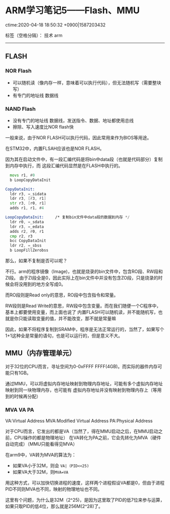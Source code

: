 # ARM学习笔记5——Flash、MMU

ctime:2020-04-18 18:50:32 +0900|1587203432

标签（空格分隔）： 技术 arm

---

## FLASH

### NOR Flash

- 可以随机读（像内存一样，意味着可以执行代码），但无法随机写（需要整块写）
- 有专门的地址线 数据线

### NAND Flash

- 没有专门的地址线 数据线，发送指令、数据、地址都使用总线
- 擦除、写入速度比NOR flash快
 
一般来说，由于NOR FLASH可以执行代码，因此常用来作为BIOS等用途。

在STM32中，内置FLSAH应该也是NOR FLASH。

因为其在启动文件中，有一段汇编代码是将bin中data段（也就是代码部分）复制到内存中执行，而
这段汇编代码显然是在FLASH中执行的。

```asm
  movs r1, #0
  b LoopCopyDataInit

CopyDataInit:
  ldr r3, =_sidata
  ldr r3, [r3, r1]
  str r3, [r0, r1]
  adds r1, r1, #4

LoopCopyDataInit:     /* 复制bin文件中data段的数据到内存 */
  ldr r0, =_sdata
  ldr r3, =_edata
  adds r2, r0, r1
  cmp r2, r3
  bcc CopyDataInit
  ldr r2, =_sbss
  b LoopFillZerobss
```

那么，如果不复制是否可以呢？

不行。arm的程序镜像（Image)，也就是烧录的bin文件中，包含RO段、RW段和ZI段。
由于ZI段全是0，因此实际上在bin文件中并没有包含ZO段，只是烧录的时候会将没用到的地方全写成0。

而RO段则是Read only的意思，RO段中包含指令和常量。

RW段则是Read Write的意思，RW段中包含变量。而在我们随便一个C程序中，基本上都要使用变量，而上面也说了
内置FLASH可以随机读，并不能随机写，也就是你只能读取变量的值，并不能改变，那不就是常量嘛

因此，如果不将程序复制到SRAM中，程序是无法正常运行的，当然了，如果写个1+1这种全是常量的语句，也是可以运行的，但是意义不大。


## MMU（内存管理单元）

对于32位的CPU而言，寻址空间为0-0xFFFF FFFF(4GB)。而实际的器件内存可能只有1GB。

通过MMU，可以将虚拟内存地址映射到物理内存地址，可能有多个虚拟内存地址映射到同一块物理内存，也可能有
虚拟内存地址并没有映射到物理内存上（等用到的时候再分配）

### MVA VA PA

VA:Virtual Address
MVA:Modified Virtual Address
PA:Physical Address

对于CPU而言，它发出的都是VA（当然了，得在MMU启动之后，在MMU启动之前，CPU操作的都是物理地址）
在VA转化为PA之前，它会先转化为MVA（硬件自动完成）（MMU只能看得见MVA）

在arm9中，VA转为MVA的算法为：

- 如果VA小于32M，则会 `VA|（PID<<25)`
- 如果VA大于32M，则`MVA=VA`
  
用这种方式，可以加快切换进程的速度，这样两个进程假设VA都是0，但由于进程PID不同则MVA也不同，映射的物理地址也不同。

这里有个问题，为什么是32M（2^25)，是因为这里取了PID的低7位来参与运算，如果只取PID的低4位，那么就是256M(2^28)了。


